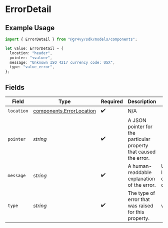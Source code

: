 # ErrorDetail

## Example Usage

```typescript
import { ErrorDetail } from "@gr4vy/sdk/models/components";

let value: ErrorDetail = {
  location: "header",
  pointer: "<value>",
  message: "Unknown ISO 4217 currency code: USX",
  type: "value_error",
};
```

## Fields

| Field                                                                | Type                                                                 | Required                                                             | Description                                                          | Example                                                              |
| -------------------------------------------------------------------- | -------------------------------------------------------------------- | -------------------------------------------------------------------- | -------------------------------------------------------------------- | -------------------------------------------------------------------- |
| `location`                                                           | [components.ErrorLocation](../../models/components/errorlocation.md) | :heavy_check_mark:                                                   | N/A                                                                  |                                                                      |
| `pointer`                                                            | *string*                                                             | :heavy_check_mark:                                                   | A JSON pointer for the particular property that caused the error.    |                                                                      |
| `message`                                                            | *string*                                                             | :heavy_check_mark:                                                   | A human-readdable explanation of the error.                          | Unknown ISO 4217 currency code: USX                                  |
| `type`                                                               | *string*                                                             | :heavy_check_mark:                                                   | The type of error that was raised for this property.                 | value_error                                                          |